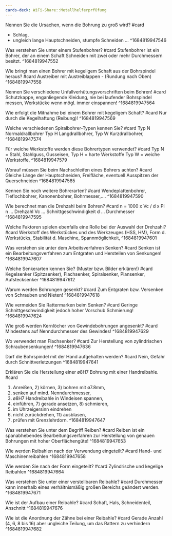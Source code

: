 ```yaml
---
cards-deck: WiFi-Share::Metallhelferprfüfung
---
```


Nennen Sie die Ursachen, wenn die Bohrung zu groß wird? #card
- Schlag,
- ungleich lange Hauptschneiden,
stumpfe Schneiden ...
^1684819947546

Was verstehen Sie unter einem Stufenbohrer? #card
Stufenbohrer ist ein Bohrer, der an einem Schaft Schneiden mit zwei oder mehr Durchmessern besitzt.
^1684819947552

Wie bringt man einen Bohrer mit kegeligem Schaft aus der Bohrspindel
heraus? #card
Austreiber mit Austreiblappen - (Rundung nach Oben)
^1684819947558

Nennen Sie verschiedene Unfallverhütungsvorschriften beim Bohren! #card
Schutzkappe,
enganliegende Kleidung,
nie bei laufender Bohrspindel messen,
Werkstücke wenn mögl. immer einspannen!
^1684819947564

Wie erfolgt die Mitnahme bei einem Bohrer mit kegeligem Schaft? #card
Nur durch die Kegelhaftung (Reibung)!
^1684819947569

Welche verschiedenen Spiralbohrer-Typen kennen Sie? #card
Typ N
Normaldrallbohrer
Typ H
Langdrallbohrer,
Typ W
Kurzdrallbohrer,
^1684819947574

Für welche Werkstoffe werden diese Bohrertypen verwendet? #card
Typ N = Stahl, Stahlguss, Gusseisen,
Typ H = harte Werkstoffe
Typ W = weiche Werkstoffe,
^1684819947579

Worauf müssen Sie beim Nachschleifen eines Bohrers achten? #card
Gleiche Länge der Hauptschneiden,
Freifläche,
eventuell Ausspitzen der Querschneiden
^1684819947585

Kennen Sie noch weitere Bohrerarten? #card
Wendeplattenbohrer,
Tieflochbohrer,
Kanonenbohrer,
Bohrmesser,....
^1684819947590

Wie berechnet man die Drehzahl beim Bohren? #card
n = 1000 x Vc / d x Pi
n ... Drehzahl
Vc ... Schnittgeschwindigkeit
d ... Durchmesser
^1684819947595

Welche Faktoren spielen ebenfalls eine Rolle bei der Auswahl der Drehzahl? #card
Werkstoff des Werkstückes und des Werkzeuges (HSS, HM),
Form d. Werkstücks,
Stabilität d. Maschine,
Spannmöglichkeit,
^1684819947601

Was verstehen sie unter dem Arbeitsverfahren Senken? #card
Senken ist ein Bearbeitungsverfahren zum Entgraten und Herstellen von Senkungen!
^1684819947607

Welche Senkerarten kennen Sie? (Muster bzw. Bilder erklären!) #card
Kegelsenker (Spitzsenker),
Flachsenker,
Spiralsenker,
Plansenker,
Aufstecksenker
^1684819947612

Warum werden Bohrungen gesenkt? #card
Zum Entgraten bzw. Versenken von
Schrauben und Nieten!
^1684819947618

Wie vermeiden Sie Rattermarken beim Senken? #card
Geringe
Schnittgeschwindigkeit jedoch
hoher Vorschub
Schmierung!
^1684819947624

Wie groß werden Kernlöcher von Gewindebohrungen angesenkt? #card
Mindestens auf Nenndurchmesser des Gewindes!
^1684819947629

Wo verwendet man Flachsenker? #card
Zur Herstellung von zylindrischen Schraubensenkungen!
^1684819947636

Darf die Bohrspindel mit der Hand aufgehalten werden? #card
Nein, Gefahr durch Schnittverletzungen
^1684819947641

Erklären Sie die Herstellung einer ø8H7 Bohrung mit einer Handreibahle. #card
1) Anreißen, 2) körnen, 3) bohren mit ø7.8mm,
4) senken auf mind. Nenndurchmesser,
5) ø8H7 Handreibahle in Windeisen spannen,
6) einführen, 7) gerade ansetzen, 8) schmieren,
9) im Uhrzeigersinn eindrehen
10) nicht zurückdrehen, 11) ausblasen,
12) prüfen mit Grenzlehrdorn.
^1684819947647

Was verstehen Sie unter dem Begriff Reiben? #card
Reiben ist ein spanabhebendes Bearbeitungsverfahren zur Herstellung von genauen Bohrungen mit hoher
Oberflächengüte!
^1684819947653

Wie werden Reibahlen nach der Verwendung eingeteilt? #card
Hand- und Maschinenreibahlen
^1684819947658

Wie werden Sie nach der Form eingeteilt? #card
Zylindrische und kegelige Reibahlen
^1684819947664

Was verstehen Sie unter einer verstellbaren Reibahle? #card
Durchmesser kann innerhalb eines verhältnismäßig großen Bereichs geändert werden.
^1684819947671

Wie ist der Aufbau einer Reibahle? #card
Schaft,
Hals,
Schneidenteil,
Anschnitt
^1684819947676

Wie ist die Anordnung der Zähne bei einer Reibahle? #card
Gerade Anzahl (4, 6, 8 bis 16) aber ungleiche Teilung, um das Rattern zu verhindern
^1684819947682
